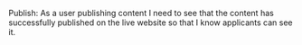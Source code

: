 Publish: As a user publishing content I need to see that the content has successfully published on the live website so that I know applicants can see it.